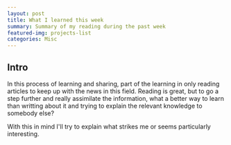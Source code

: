 ```yaml
---
layout: post
title: What I learned this week
summary: Summary of my reading during the past week
featured-img: projects-list
categories: Misc
---
```


## Intro

In this process of learning and sharing, part of the learning in only reading articles 
to keep up with the news in this field. Reading is great, but to go a step further and 
really assimilate the information, what a better way to learn than writting about it 
and trying to explain the relevant knowledge to somebody else?

With this in mind I'll try to explain what strikes me or seems particularly interesting.

## 

